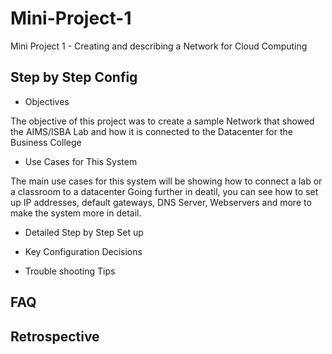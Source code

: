 # Mini-Project-1
Mini Project 1 - Creating and describing a Network for Cloud Computing

## Step by Step Config
- Objectives

The objective of this project was to create a sample Network that showed the AIMS/ISBA Lab and how it is connected to the Datacenter for the Business College

- Use Cases for This System

The main use cases for this system will be showing how to connect a lab or a classroom to a datacenter
Going further in deatil, you can see how to set up IP addresses, default gateways, DNS Server, Webservers and more to make the system more in detail.

- Detailed Step by Step Set up

- Key Configuration Decisions

- Trouble shooting Tips

## FAQ


## Retrospective
